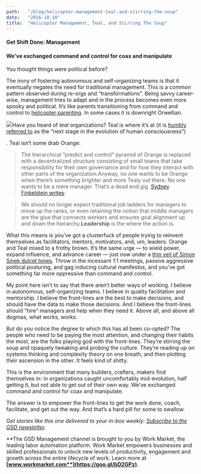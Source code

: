 ```yaml
---
path:	"/blog/helicopter-management-teal-and-stirring-the-soup"
date:	"2016-10-10"
title:	"Helicopter Management, Teal, and Stirring The Soup"
---
```


#### Get Shift Done: Management

#### We’ve exchanged command and control for coax and manipulate

You thought things were political before?

The irony of fostering autonomous and self-organizing teams is that it eventually negates the need for traditional management. This is a common pattern observed during re-orgs and “transformations”. Being savvy career-wise, management tries to adapt and in the process becomes even more spooky and political. It’s like parents transitioning from command and control to [helicopter parenting](https://en.wikipedia.org/wiki/Helicopter_parent). In some cases it is downright Orwellian.

![](/images/1*dL_2WWibLJkuIyN14qS7ow.png)Have you heard of *teal* organizations? Teal is where it’s at (it is [humbly referred to](http://www.reinventingorganizationswiki.com/Teal_Organizations) as the “next stage in the evolution of human consciousness”)

. Teal isn’t some drab Orange:


> The hierarchical “predict and control” pyramid of Orange is replaced with a decentralized structure consisting of small teams that take responsibility for their own governance and for how they interact with other parts of the organization.Anyway, no one wants to be Orange when there’s something brighter and more Tealy out there. No one wants to be a mere manager. That’s a dead end gig. [Sydney Finkelstein writes](http://www.bbc.com/capital/story/20150624-the-end-of-middle-management):


> We should no longer expect traditional job ladders for managers to move up the ranks, or even retaining the notion that middle managers are the glue that connects workers and ensures goal alignment up and down the hierarchy.**Leadership** is the where the action is.

What this means is you’ve got a clusterfuck of people trying to reinvent themselves as facilitators, mentors, motivators, and, um, leaders. Orange and Teal mixed to a frothy brown. It’s the same urge — to wield power, expand influence, and advance career — just now under a [thin veil of Simon Sinek dulcet tones](https://www.youtube.com/watch?v=qp0HIF3SfI4). Throw in the incessant 1:1 meetings, passive aggressive political posturing, and gag inducing cultural manifestos, and you’ve got something far more oppressive than command and control.

My point here isn’t to say that there aren’t better ways of working. I believe in autonomous, self-organizing teams. I believe in quality facilitation and mentorship. I believe the front-lines are the best to make decisions, and should have the data to make those decisions. And I believe the front-lines should “hire” managers and help when they need it. Above all, and above all dogmas, what works, works.

But do you notice the degree to which this has all been co-opted? The people who need to be paying the most attention, and changing their habits the most, are the folks playing god with the front-lines. They’re stirring the soup and opaquely tweaking and probing the culture. They’re reading up on systems thinking and complexity theory on one breath, and then plotting their ascension in the other. It feels kind of shitty.

This is the environment that many builders, crafters, makers find themselves in: in organizations caught uncomfortably mid-evolution, half getting it, but not able to get out of their own way. We’ve exchanged command and control for coax and manipulate.

The answer is to empower the front-lines to get the work done, coach, facilitate, and get out the way. And that’s a hard pill for some to swallow.

*Get stories like this one delivered to your in-box weekly: *[*Subscribe to the GSD newsletter*](https://newco.co/newsletters/gsd/?utm_source=Medium%20links&utm_medium=NewCo%20Shift%20on%20Medium&utm_campaign=GSD%20email%20newsletter%20sign%20up%20campaign)*.*

**The GSD Management channel is brought to you by Work Market, the leading labor automation platform. Work Market empowers businesses and skilled professionals to unlock new levels of productivity, engagement and growth across the entire lifecycle of work. Learn more at **[**www.workmarket.com**](https://goo.gl/bD2GPz)**.**

